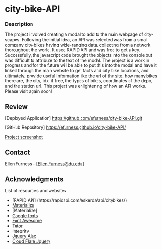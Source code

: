# city-bike-API


### Description 
The project involved creating a modal to add to the main webpage of city-scapes.  Following the initial idea, an API was selected was from a  small company city-bikes having wide-ranging data, collecting from a network thoroughout the world.  It used RAPID API and was free to get a key.  Successfully, the javascript code brought the objects into the console but was difficult to attribute to the text of the modal.  The project is a work in progress and for the future will be able to put this into the modal and have it linked through the main website to get facts and city bike locations, and ultimately, provide useful information like the url of the site, how many bikes there are, the city, idx, if free, the types of bikes, coordinates of the depo, and the station url.  This project was enlightening of how an API works.  Please visit again soon!
 

## Review

[Deployed Application] 
https://github.com/efurness/city-bike-API.git

[GitHub Repository] 
https://efurness.github.io/city-bike-API/

[Project screenshot](./assets/images/city_bikes.png) 

## Contact

Ellen Furness - [Ellen.Furness@du.edu]

## Acknowledgments

List of resources and websites
* [RAPID API] (https://rapidapi.com/eskerda/api/citybikes/)
* [Materialize](https://cdnjs.cloudflare.com/ajax/libs/materialize/1.0.0/css/materialize.min.css)
* [Materialize] 
* [Google fonts](https://fonts.googleapis.com/css?family=Open+Sans&display=swap)
* [Font Awesome](https://use.fontawesome.com/releases/v5.8.1/css/all.css)
* [Tutor](https://bootcampspot.com/)
* [Integrity](https://sha384-50oBUHEmvpQ+1lW4y57PTFmhCaXp0ML5d60M1M7uH2+nqUivzIebhndOJK28anvf)
* [Jquery Ajax](https://ajax.googleapis.com/ajax/libs/jquery/3.5.1/jquery.min.js)
* [Cloud Flare Jquery](https://cdnjs.cloudflare.com/ajax/libs/jquery/3.2.1/jquery.min.js)
